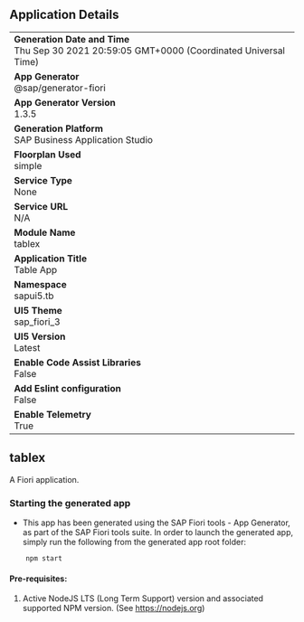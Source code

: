 ## Application Details
|               |
| ------------- |
|**Generation Date and Time**<br>Thu Sep 30 2021 20:59:05 GMT+0000 (Coordinated Universal Time)|
|**App Generator**<br>@sap/generator-fiori|
|**App Generator Version**<br>1.3.5|
|**Generation Platform**<br>SAP Business Application Studio|
|**Floorplan Used**<br>simple|
|**Service Type**<br>None|
|**Service URL**<br>N/A
|**Module Name**<br>tablex|
|**Application Title**<br>Table App |
|**Namespace**<br>sapui5.tb|
|**UI5 Theme**<br>sap_fiori_3|
|**UI5 Version**<br>Latest|
|**Enable Code Assist Libraries**<br>False|
|**Add Eslint configuration**<br>False|
|**Enable Telemetry**<br>True|

## tablex

A Fiori application.

### Starting the generated app

-   This app has been generated using the SAP Fiori tools - App Generator, as part of the SAP Fiori tools suite.  In order to launch the generated app, simply run the following from the generated app root folder:

```
    npm start
```

#### Pre-requisites:

1. Active NodeJS LTS (Long Term Support) version and associated supported NPM version.  (See https://nodejs.org)



